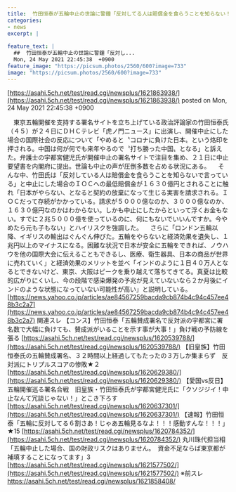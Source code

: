 ```yaml
---
title:  竹田恒泰が五輪中止の世論に警鐘「反対してる人は賠償金を食らうことを知らない！」「コロナに負けた烙印押される！」★6  
categories:
- news
excerpt: |
  
feature_text: |
  ##  竹田恒泰が五輪中止の世論に警鐘「反対し...
  Mon, 24 May 2021 22:45:38  +0900
feature_image: "https://picsum.photos/2560/600?image=733"
image: "https://picsum.photos/2560/600?image=733"
---
```


[https://asahi.5ch.net/test/read.cgi/newsplus/1621863938/](https://asahi.5ch.net/test/read.cgi/newsplus/1621863938/)
posted on Mon, 24 May 2021 22:45:38  +0900

<!--more-->

　東京五輪開催を支持する署名サイトを立ち上げている政治評論家の竹田恒泰氏（４５）が２４日にＤＨＣテレビ「虎ノ門ニュース」に出演し、開催中止にした場合の国際社会の反応について「やめると〝コロナに負けた日本〟という烙印を押される。中国は何が何でも来年やるので〝打ち勝った中国〟となる」と訴えた。弁護士の宇都宮健児氏が開催中止の署名サイトで注目を集め、２１日に中止要望書を内閣府に提出。世論も中止の声が圧倒多数を占める状況にある。 　そんな中、竹田氏は「反対している人は賠償金を食らうことを知らないで言っている」と中止にした場合のＩＯＣへの最低賠償金が１６３０億円とされることに触れ「日本がやらない、となると契約の放棄になって生じる実害を請求される。ＩＯＣだって存続がかかっている。請求が５０００億なのか、３０００億なのか、１６３０億円なのかはわからない。しかも中止にしたからといって浮くお金もない。すでに２兆５０００億を使っているのに、何にもないでいいんですか。今やめたら元も子もない」とハイリスクを強調した。 　さらに「ロンドン五輪以降、イギリスの輸出はぐんぐん伸びた。五輪をやらないと経済効果を遺失し、１兆円以上のマイナスになる。困難な状況で日本が安全に五輪をできれば、ノウハウを他の国際大会に伝えることもできるし、医療、衛生器具、日本の商品が世界に売れていく」と経済効果のメリットを並べ「インドのように１日４０万人となるとできないけど、東京、大阪はピークを乗り越えて落ちてきてる。真夏は比較的広がりにくいし、今の段階で感染爆発の予兆が見えていないなら２か月後にインドのような状態になっていない可能性が高い」と説明している。 [https://news.yahoo.co.jp/articles/ae84567259bacda9cb874b4c94c457ee48b3c2a7](https://news.yahoo.co.jp/articles/ae84567259bacda9cb874b4c94c457ee48b3c2a7) 関連スレ 【コンス】竹田恒泰「五輪賛成署名で反対派の宇都宮に署名数で大幅に負けても、賛成派がいることを示す事が大事！」負け戦の予防線を張る [https://asahi.5ch.net/test/read.cgi/newsplus/1620539788/](https://asahi.5ch.net/test/read.cgi/newsplus/1620539788/) 【旧皇族】竹田恒泰氏の五輪賛成署名、３２時間以上経過してもたったの３万しか集まらず　反対派にトリプルスコアの惨敗★２ [https://asahi.5ch.net/test/read.cgi/newsplus/1620629380/](https://asahi.5ch.net/test/read.cgi/newsplus/1620629380/) 【愛国vs反日】五輪開催巡る署名合戦　旧皇族・竹田恒泰氏が宇都宮健児氏に「クソジジイ！中止なんて冗談じゃない！」とこき下ろす [https://asahi.5ch.net/test/read.cgi/newsplus/1620637301/](https://asahi.5ch.net/test/read.cgi/newsplus/1620637301/) 【速報】竹田恒泰「五輪に反対してる６割さあ！じゃあ五輪見るなよ！！！感動すんな！！！」　★15 [https://asahi.5ch.net/test/read.cgi/newsplus/1620784352/](https://asahi.5ch.net/test/read.cgi/newsplus/1620784352/) 丸川珠代担当相　「五輪中止した場合、国の財政リスクはありません。　資金不足ならば東京都が補填することになってます」3 [https://asahi.5ch.net/test/read.cgi/newsplus/1621577502/](https://asahi.5ch.net/test/read.cgi/newsplus/1621577502/) ※前スレ https://asahi.5ch.net/test/read.cgi/newsplus/1621858408/
